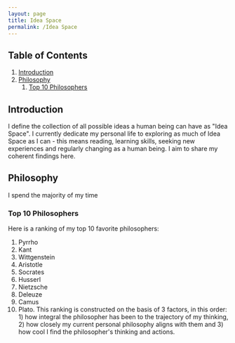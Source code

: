 ```yaml
---
layout: page
title: Idea Space
permalink: /Idea Space
---
```

## Table of Contents

1. [Introduction](#introduction)
2. [Philosophy](#philosophy)
   1. [Top 10 Philosophers](#top-10-philosophers)

## Introduction
I define the collection of all possible ideas a human being can have as "Idea Space". I currently dedicate my personal life to exploring as much of Idea Space as I can - this means reading, learning skills, seeking new experiences and regularly changing as a human being. I aim to share my coherent findings here. 

## Philosophy
I spend the majority of my time 

### Top 10 Philosophers
Here is a ranking of my top 10 favorite philosophers:
1. Pyrrho
2. Kant
3. Wittgenstein
4. Aristotle
5. Socrates
6. Husserl
7. Nietzsche
8. Deleuze
9. Camus
10. Plato.
This ranking is constructed on the basis of 3 factors, in this order: 1) how integral the philosopher has been to the trajectory of my thinking, 2) how closely my current personal philosophy aligns with them and 3) how cool I find the philosopher's thinking and actions.